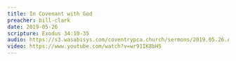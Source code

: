 ```yaml
---
title: In Covenant with God
preacher: bill-clark
date: 2019-05-26
scripture: Exodus 34:10-35
audio: https://s3.wasabisys.com/coventrypca.church/sermons/2019.05.26.A%20In%20Covenant%20with%20God%20-%20J.%20William%20Clark.mp3
video: https://www.youtube.com/watch?v=wr91IK8bH5
---
```

